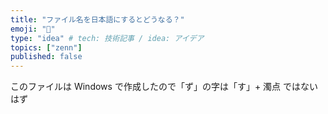 ```yaml
---
title: "ファイル名を日本語にするとどうなる？"
emoji: "🐤"
type: "idea" # tech: 技術記事 / idea: アイデア
topics: ["zenn"]
published: false
---
```


このファイルは Windows で作成したので「ず」の字は「す」+ 濁点 ではないはず

